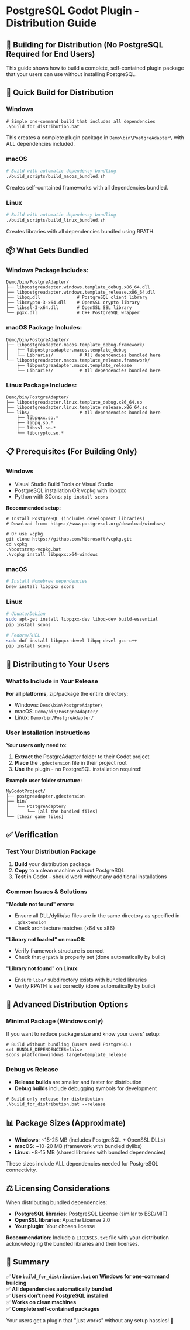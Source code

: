 # PostgreSQL Godot Plugin - Distribution Guide

## 🎯 Building for Distribution (No PostgreSQL Required for End Users)

This guide shows how to build a complete, self-contained plugin package that your users can use without installing PostgreSQL.

## 🚀 Quick Build for Distribution

### Windows
```batch
# Simple one-command build that includes all dependencies
.\build_for_distribution.bat
```

This creates a complete plugin package in `Demo\bin\PostgreAdapter\` with ALL dependencies included.

### macOS
```bash
# Build with automatic dependency bundling
./build_scripts/build_macos_bundled.sh
```

Creates self-contained frameworks with all dependencies bundled.

### Linux  
```bash
# Build with automatic dependency bundling
./build_scripts/build_linux_bundled.sh
```

Creates libraries with all dependencies bundled using RPATH.

## 📦 What Gets Bundled

### Windows Package Includes:
```
Demo/bin/PostgreAdapter/
├── libpostgreadapter.windows.template_debug.x86_64.dll
├── libpostgreadapter.windows.template_release.x86_64.dll
├── libpq.dll              # PostgreSQL client library
├── libcrypto-3-x64.dll    # OpenSSL crypto library
├── libssl-3-x64.dll       # OpenSSL SSL library
└── pqxx.dll               # C++ PostgreSQL wrapper
```

### macOS Package Includes:
```
Demo/bin/PostgreAdapter/
├── libpostgreadapter.macos.template_debug.framework/
│   ├── libpostgreadapter.macos.template_debug
│   └── Libraries/          # All dependencies bundled here
└── libpostgreadapter.macos.template_release.framework/
    ├── libpostgreadapter.macos.template_release  
    └── Libraries/          # All dependencies bundled here
```

### Linux Package Includes:
```
Demo/bin/PostgreAdapter/
├── libpostgreadapter.linux.template_debug.x86_64.so
├── libpostgreadapter.linux.template_release.x86_64.so
└── libs/                   # All dependencies bundled here
    ├── libpqxx.so.*
    ├── libpq.so.*
    ├── libssl.so.*
    └── libcrypto.so.*
```

## 📋 Prerequisites (For Building Only)

### Windows
- Visual Studio Build Tools or Visual Studio
- PostgreSQL installation OR vcpkg with libpqxx
- Python with SCons: `pip install scons`

**Recommended setup:**
```batch
# Install PostgreSQL (includes development libraries)
# Download from: https://www.postgresql.org/download/windows/

# Or use vcpkg
git clone https://github.com/Microsoft/vcpkg.git
cd vcpkg
.\bootstrap-vcpkg.bat
.\vcpkg install libpqxx:x64-windows
```

### macOS
```bash
# Install Homebrew dependencies
brew install libpqxx scons
```

### Linux
```bash
# Ubuntu/Debian
sudo apt-get install libpqxx-dev libpq-dev build-essential
pip install scons

# Fedora/RHEL  
sudo dnf install libpqxx-devel libpq-devel gcc-c++
pip install scons
```

## 🎁 Distributing to Your Users

### What to Include in Your Release

**For all platforms**, zip/package the entire directory:
- Windows: `Demo\bin\PostgreAdapter\` 
- macOS: `Demo/bin/PostgreAdapter/`
- Linux: `Demo/bin/PostgreAdapter/`

### User Installation Instructions

**Your users only need to:**

1. **Extract** the PostgreAdapter folder to their Godot project
2. **Place** the `.gdextension` file in their project root
3. **Use** the plugin - no PostgreSQL installation required!

**Example user folder structure:**
```
MyGodotProject/
├── postgreadapter.gdextension
├── bin/
│   └── PostgreAdapter/
│       └── [all the bundled files]
└── [their game files]
```

## ✅ Verification

### Test Your Distribution Package

1. **Build** your distribution package
2. **Copy** to a clean machine without PostgreSQL
3. **Test** in Godot - should work without any additional installations

### Common Issues & Solutions

**"Module not found" errors:**
- Ensure all DLL/dylib/so files are in the same directory as specified in `.gdextension`
- Check architecture matches (x64 vs x86)

**"Library not loaded" on macOS:**
- Verify framework structure is correct
- Check that `@rpath` is properly set (done automatically by build)

**"Library not found" on Linux:**
- Ensure `libs/` subdirectory exists with bundled libraries
- Verify RPATH is set correctly (done automatically by build)

## 🔧 Advanced Distribution Options

### Minimal Package (Windows only)
If you want to reduce package size and know your users' setup:

```batch
# Build without bundling (users need PostgreSQL)
set BUNDLE_DEPENDENCIES=false
scons platform=windows target=template_release
```

### Debug vs Release
- **Release builds** are smaller and faster for distribution
- **Debug builds** include debugging symbols for development

```batch
# Build only release for distribution
.\build_for_distribution.bat --release
```

## 📊 Package Sizes (Approximate)

- **Windows**: ~15-25 MB (includes PostgreSQL + OpenSSL DLLs)
- **macOS**: ~10-20 MB (framework with bundled dylibs)  
- **Linux**: ~8-15 MB (shared libraries with bundled dependencies)

These sizes include ALL dependencies needed for PostgreSQL connectivity.

## ⚖️ Licensing Considerations

When distributing bundled dependencies:

- **PostgreSQL libraries**: PostgreSQL License (similar to BSD/MIT)
- **OpenSSL libraries**: Apache License 2.0
- **Your plugin**: Your chosen license

**Recommendation**: Include a `LICENSES.txt` file with your distribution acknowledging the bundled libraries and their licenses.

## 🎯 Summary

✅ **Use `build_for_distribution.bat` on Windows for one-command building**  
✅ **All dependencies automatically bundled**  
✅ **Users don't need PostgreSQL installed**  
✅ **Works on clean machines**  
✅ **Complete self-contained packages**  

Your users get a plugin that "just works" without any setup hassles! 🚀